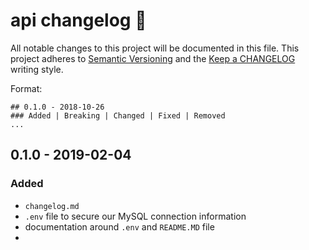 # api changelog 📑
All notable changes to this project will be documented in this file.
This project adheres to [Semantic Versioning](http://semver.org/) and
the [Keep a CHANGELOG](http://keepachangelog.com/) writing style.

Format:
```
## 0.1.0 - 2018-10-26
### Added | Breaking | Changed | Fixed | Removed
...
```

## 0.1.0 - 2019-02-04
### Added
* `changelog.md`
* `.env` file to secure our MySQL connection information
* documentation around `.env` and `README.MD` file
* 